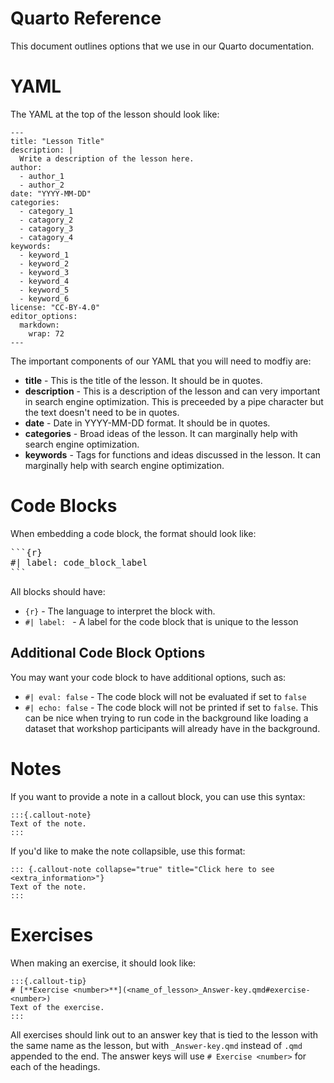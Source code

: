 # Quarto Reference

This document outlines options that we use in our Quarto documentation.

# YAML

The YAML at the top of the lesson should look like:

```
---
title: "Lesson Title"
description: |
  Write a description of the lesson here. 
author:
  - author_1
  - author_2
date: "YYYY-MM-DD"
categories: 
  - category_1
  - catagory_2
  - catagory_3
  - catagory_4
keywords:
  - keyword_1
  - keyword_2
  - keyword_3
  - keyword_4
  - keyword_5
  - keyword_6
license: "CC-BY-4.0"
editor_options: 
  markdown: 
    wrap: 72
---
```

The important components of our YAML that you will need to modfiy are:

- **title** - This is the title of the lesson. It should be in quotes.
- **description** - This is a description of the lesson and can very important in search engine optimization. This is preceeded by a pipe character but the text doesn't need to be in quotes.
- **date** - Date in YYYY-MM-DD format. It should be in quotes.
- **categories** - Broad ideas of the lesson. It can marginally help with search engine optimization.
- **keywords** - Tags for functions and ideas discussed in the lesson. It can marginally help with search engine optimization.

# Code Blocks

When embedding a code block, the format should look like:

<pre>
```{r}
#| label: code_block_label
```
</pre>

All blocks should have:

- `{r}` - The language to interpret the block with.
-  `#| label: ` - A label for the code block that is unique to the lesson

## Additional Code Block Options

You may want your code block to have additional options, such as:

- `#| eval: false` - The code block will not be evaluated if set to `false`
- `#| echo: false` - The code block will not be printed if set to `false`. This can be nice when trying to run code in the background like loading a dataset that workshop participants will already have in the background.

# Notes

If you want to provide a note in a callout block, you can use this syntax:

```
:::{.callout-note}
Text of the note.
:::
```

If you'd like to make the note collapsible, use this format:

```
::: {.callout-note collapse="true" title="Click here to see <extra_information>"}
Text of the note.
:::
```

# Exercises

When making an exercise, it should look like:

```
:::{.callout-tip}
# [**Exercise <number>**](<name_of_lesson>_Answer-key.qmd#exercise-<number>)
Text of the exercise.
:::
```

All exercises should link out to an answer key that is tied to the lesson with the same name as the lesson, but with `_Answer-key.qmd` instead of `.qmd` appended to the end. The answer keys will use `# Exercise <number>` for each of the headings.

